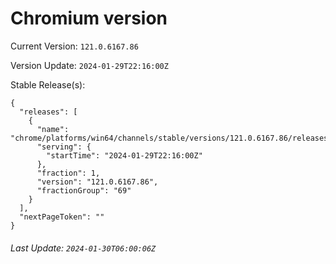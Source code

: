 # Chromium version

Current Version: `121.0.6167.86`

Version Update: `2024-01-29T22:16:00Z`

Stable Release(s):
```
{
  "releases": [
    {
      "name": "chrome/platforms/win64/channels/stable/versions/121.0.6167.86/releases/1706566560",
      "serving": {
        "startTime": "2024-01-29T22:16:00Z"
      },
      "fraction": 1,
      "version": "121.0.6167.86",
      "fractionGroup": "69"
    }
  ],
  "nextPageToken": ""
}
```

###### Last Update: `2024-01-30T06:00:06Z`
        